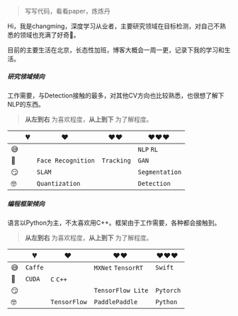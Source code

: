 > 写写代码，看看paper，炼炼丹

Hi，我是changming，深度学习从业者，主要研究领域在目标检测，对自己不熟悉的领域也充满了好奇🧐。

目前的主要生活在北京，长态性加班，博客大概会一周一更，记录下我的学习和生活。

##### 研究领域倾向

工作需要，与Detection接触的最多，对其他CV方向也比较熟悉，也很想了解下NLP的东西。

> __从左到右__ 为喜欢程度，__从上到下__ 为了解程度。

|     | 💔️           | ❤️ ️                   | ❤️❤️ ️             | ❤️❤️❤️ ️               |
| --- | ------------- | ---------------------- | ------------------ | ---------------------- |
| 😅  |  |                    |     | `NLP` `RL`     |
| 🧐  |               | `Face Recognition` | `Tracking` | `GAN` |
| 😏  |        | `SLAM`             |  | `Segmentation` |
| 🤓  |               | `Quantization` |       | `Detection` |

##### 编程框架倾向

语言以Python为主，不太喜欢用C++。框架由于工作需要，各种都会接触到。

> __从左到右__ 为喜欢程度，__从上到下__ 为了解程度。

|      | 💔️       | ❤️ ️           | ❤️❤️ ️                | ❤️❤️❤️ ️      |
| ---- | ------- | ------------ | ------------------ | --------- |
| 😅    | `Caffe` |              | `MXNet` `TensorRT` | `Swift`   |
| 🧐    | `CUDA`  | `C` `C++ `   |                    |           |
| 😏    |         |              | `TensorFlow Lite`  | `Pytorch` |
| 🤓    |         | `TensorFlow` | `PaddlePaddle`     | `Python`  |

